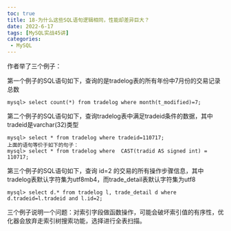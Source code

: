 ```yaml
---
toc: true
title: 18-为什么这些SQL语句逻辑相同，性能却差异巨大？
date: 2022-6-17
tags: [MySQL实战45讲]
categories:
 - MySQL
---
```


作者举了三个例子：

第一个例子的SQL语句如下，查询的是tradelog表的所有年份中7月份的交易记录总数

```mysql
mysql> select count(*) from tradelog where month(t_modified)=7;
```

第二个例子的SQL语句如下，查询tradelog表中满足tradeid条件的数据，其中tradeid是varchar(32)类型

```mysql
mysql> select * from tradelog where tradeid=110717;
上面的语句等价于如下的句子：
mysql> select * from tradelog where  CAST(tradid AS signed int) = 110717;
```

第三个例子的SQL语句如下，查询 id=2 的交易的所有操作步骤信息，其中tradelog表默认字符集为utf8mb4，而trade_detail表默认字符集为utf8

```mysql
mysql> select d.* from tradelog l, trade_detail d where d.tradeid=l.tradeid and l.id=2; 
```

三个例子说明一个问题：对索引字段做函数操作，可能会破坏索引值的有序性，优化器会放弃走索引树搜索功能，选择进行全表扫描。


